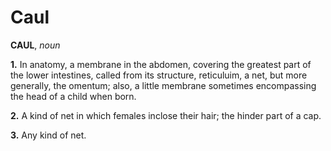 # Caul

**CAUL**, _noun_

**1.** In anatomy, a membrane in the abdomen, covering the greatest part of the lower intestines, called from its structure, reticuluim, a net, but more generally, the omentum; also, a little membrane sometimes encompassing the head of a child when born.

**2.** A kind of net in which females inclose their hair; the hinder part of a cap.

**3.** Any kind of net.